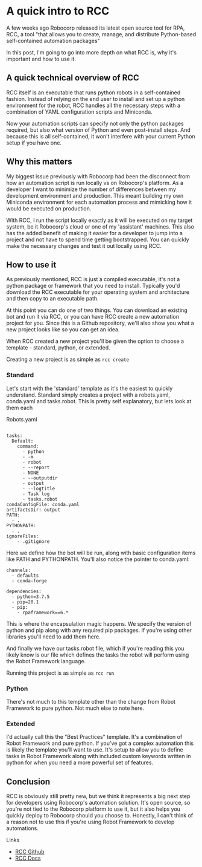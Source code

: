 # A quick intro to RCC

A few weeks ago Robocorp released its latest open source tool for RPA, RCC, a tool "that allows you to create, manage, and distribute Python-based self-contained automation packages"

In this post, I'm going to go into more depth on what RCC is, why it's important and how to use it.

A quick technical overview of RCC
---------------------------------

RCC itself is an executable that runs python robots in a self-contained fashion. Instead of relying on the end user to install and set up a python environment for the robot, RCC handles all the necessary steps with a combination of YAML configuration scripts and Miniconda.

Now your automation scripts can specify not only the python packages required, but also what version of Python and even post-install steps. And because this is all self-contained, it won't interfere with your current Python setup if you have one.

Why this matters
----------------

My biggest issue previously with Robocorp had been the disconnect from how an automation script is run locally vs on Robocorp's platform. As a developer I want to minimize the number of differences between my development environment and production. This meant building my own Miniconda environment for each automation process and mimicking how it would be executed on production.

With RCC, I run the script locally exactly as it will be executed on my target system, be it Robocorp's cloud or one of my 'assistant' machines. This also has the added benefit of making it easier for a developer to jump into a project and not have to spend time getting bootstrapped. You can quickly make the necessary changes and test it out locally using RCC.

How to use it
-------------

As previously mentioned, RCC is just a compiled executable, it's not a python package or framework that you need to install. Typically you'd download the RCC executable for your operating system and architecture and then copy to an executable path.

At this point you can do one of two things. You can download an existing bot and run it via RCC, or you can have RCC create a new automation project for you. Since this is a Github repository, we'll also show you what a new project looks like so you can get an idea.

When RCC created a new project you'll be given the option to choose a template - standard, python, or extended.

Creating a new project is as simple as `rcc create`

### Standard

Let's start with the 'standard' template as it's the easiest to quickly understand. Standard simply creates a project with a robots.yaml, conda.yaml and tasks.robot. This is pretty self explanatory, but lets look at them each

Robots.yaml

```

tasks:
  Default:
    command:
      - python
      - -m
      - robot
      - --report
      - NONE
      - --outputdir
      - output
      - --logtitle
      - Task log
      - tasks.robot
condaConfigFile: conda.yaml
artifactsDir: output
PATH:
  - .
PYTHONPATH:
  - .
ignoreFiles:
    - .gitignore
```

Here we define how the bot will be run, along with basic configuration items like PATH and PYTHONPATH. You'll also notice the pointer to conda.yaml:

```
channels:
  - defaults
  - conda-forge

dependencies:
  - python=3.7.5
  - pip=20.1
  - pip:
    - rpaframework==6.*
```

This is where the encapsulation magic happens. We specify the version of python and pip along with any required pip packages. If you're using other libraries you'll need to add them here.

And finally we have our tasks.robot file, which if you're reading this you likely know is our file which defines the tasks the robot will perform using the Robot Framework language.

Running this project is as simple as `rcc run`

### Python

There's not much to this template other than the change from Robot Framework to pure python. Not much else to note here.

### Extended

I'd actually call this the "Best Practices" template. It's a combination of Robot Framework and pure python. If you've got a complex automation this is likely the template you'll want to use. It's setup to allow you to define tasks in Robot Framework along with included custom keywords written in python for when you need a more powerful set of features.

Conclusion
----------

RCC is obviously still pretty new, but we think it represents a big next step for developers using Robocorp's automation solution. It's open source, so you're not tied to the Robocorp platform to use it, but it also helps you quickly deploy to Robocorp should you choose to. Honestly, I can't think of a reason not to use this if you're using Robot Framework to develop automations.

Links

-   [RCC Github](https://github.com/robocorp/rcc)
-   [RCC Docs](https://robocorp.com/docs/)